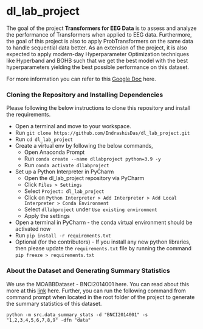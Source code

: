 # dl_lab_project

The goal of the project **Transformers for EEG Data** is to assess and analyze the performance of Transformers when applied to EEG data. Furthermore, the goal of this project is also to apply ProbTransformers on the same data to handle sequential data better. As an extension of the project, it is also expected to apply modern-day Hyperparameter Optimization techniques like Hyperband and BOHB such that we get the best model with the best hyperparameters yielding the best possible performance on this dataset.

For more information you can refer to this [Google Doc](https://docs.google.com/document/d/1N7uG7VsaE7LVqsaoxjrBQCio4SGWjhkmxrTy3-VaLP8/edit?usp=sharing) here.

### Cloning the Repository and Installing Dependencies
Please following the below instructions to clone this repository and install the requirements.

- Open a terminal and move to your workspace.
- Run `git clone https://github.com/IndrashisDas/dl_lab_project.git`
- Run `cd dl_lab_project`
- Create a virtual env by following the below commands,
  - Open Anaconda Prompt
  - Run `conda create --name dllabproject python=3.9 -y`
  - Run `conda activate dllabproject`
- Set up a Python Interpreter in PyCharm
  - Open the dl_lab_project repository via PyCharm
  - Click `Files > Settings`
  - Select `Project: dl_lab_project`
  - Click on `Python Interpreter > Add Interpreter > Add Local Interpreter > Conda Environment`
  - Select `dllabproject` under `Use existing environment` 
  - Apply the settings
- Open a terminal in PyCharm - the conda virtual environment should be activated now
- Run `pip install -r requirements.txt`
- Optional (for the contributors) - If you install any new python libraries, then please update the `requirements.txt` file by running the command `pip freeze > requirements.txt`

### About the Dataset and Generating Summary Statistics

We use the MOABBDataset - BNCI2014001 here. You can read about this more at this [link](http://moabb.neurotechx.com/docs/generated/moabb.datasets.BNCI2014001.html) here. Further, you can run the following command from command prompt when located in the root folder of the project to generate the summary statistics of this dataset.

`python -m src.data_summary_stats -d "BNCI2014001" -s "1,2,3,4,5,6,7,8,9" -dfn "data"`